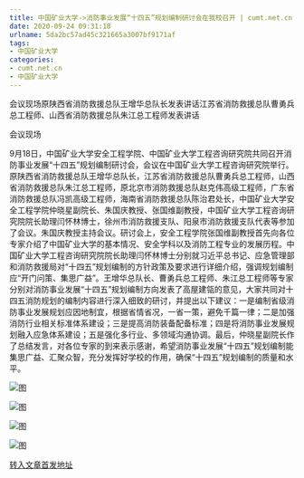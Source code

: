 ```yaml
---
title: 中国矿业大学->消防事业发展“十四五”规划编制研讨会在我校召开 | cumt.net.cn
date: 2020-09-24 09:31:18
urlname: 5da2bc57ad45c321665a3007bf9171af
tags: 
- 中国矿业大学
categories:
- cumt.net.cn
- 中国矿业大学
---
```

会议现场原陕西省消防救援总队王增华总队长发表讲话江苏省消防救援总队曹勇兵总工程师、山西省消防救援总队朱江总工程师发表讲话

会议现场

9月18日，中国矿业大学安全工程学院、中国矿业大学工程咨询研究院共同召开消防事业发展“十四五”规划编制研讨会，会议在中国矿业大学工程咨询研究院举行。原陕西省消防救援总队王增华总队长，江苏省消防救援总队曹勇兵总工程师，山西省消防救援总队朱江总工程师，原北京市消防救援总队赵克伟高级工程师，广东省消防救援总队冯凯高级工程师，海南省消防救援总队陈治君处长，中国矿业大学安全工程学院仲晓星副院长、朱国庆教授、张国维副教授，中国矿业大学工程咨询研究院院长助理闫怀林博士，徐州市消防救援支队、阳泉市消防救援支队代表等参加了会议。朱国庆教授主持会议。研讨会上，安全工程学院张国维副教授首先向各位专家介绍了中国矿业大学的基本情况、安全学科以及消防工程专业的发展历程。中国矿业大学工程咨询研究院院长助理闫怀林博士分别就习近平总书记、应急管理部和消防救援局对“十四五”规划编制的方针政策及要求进行详细介绍，强调规划编制应“开门问策、集思广益”。王增华总队长、曹勇兵总工程师、朱江总工程师等专家分别对消防事业发展“十四五”规划编制方向发表了高屋建瓴的意见，大家共同对十四五消防规划的编制内容进行深入细致的研讨，并提出以下建议：一是编制省级消防事业发展规划应因地制宜，根据省情省况，一省一策，避免千篇一律；二是加强消防行业相关标准体系建设；三是提高消防装备配备标准；四是将消防事业发展规划融入应急体系建设；五是强化多行业、多领域沟通协调。最后，仲晓星副院长作了总结发言，对各位专家的到来表示感谢，希望消防事业发展“十四五”规划编制能集思广益、汇聚众智，充分发挥好学校的作用，确保“十四五”规划编制的质量和水平。

![图](http://xwzx.cumt.edu.cn/_upload/article/images/fc/4a/803a599445d48c8c49302c540b69/a0bd560f-cff2-47ae-a1ac-a1ccff5734c8.jpg)

![图](http://xwzx.cumt.edu.cn/_upload/article/images/fc/4a/803a599445d48c8c49302c540b69/3ae052a0-2acc-4279-bb90-1b154a4a172f.png)

![图](http://xwzx.cumt.edu.cn/_upload/article/images/fc/4a/803a599445d48c8c49302c540b69/0908f412-5868-4ada-9200-1f6c059902c0.jpg)

![图](http://xwzx.cumt.edu.cn/_upload/article/images/fc/4a/803a599445d48c8c49302c540b69/2850bf1f-a4e5-4e02-ab09-a750d380256d.jpg)

[转入文章首发地址](http://xwzx.cumt.edu.cn/c8/dd/c523a575709/page.htm)